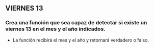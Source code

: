 ## VIERNES 13

### Crea una función que sea capaz de detectar si existe un viernes 13 en el mes y el año indicados.
- La función recibirá el mes y el año y retornará verdadero o falso.